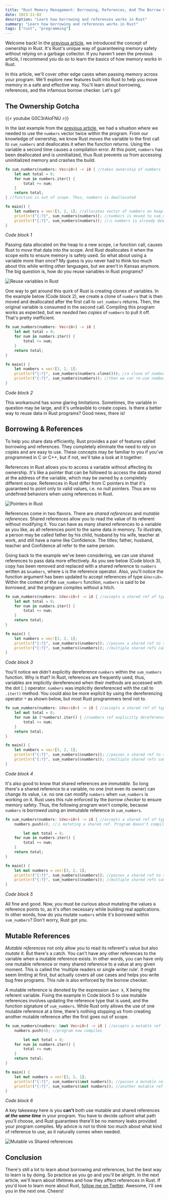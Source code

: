 ```yaml
---
title: "Rust Memory Management: Borrowing, References, And The Borrow Checker"
date: 2023-11-02
description: "Learn how borrowing and references works in Rust"
summary: "Learn how borrowing and references works in Rust"
tags: ["rust", "programming"]
---
```


Welcome back! In the [previous article](../rust-memory-management-ownership/), we introduced the concept of ownership in Rust. It's Rust's unique way of guaranteeing memory safety without relying on a garbage collector. If you haven't seen the previous article, I recommend you do so to learn the basics of how memory works in Rust.

In this article, we'll cover other edge cases when passing memory across your program. We'll explore new features built into Rust to help you move memory in a safe and effective way. You'll learn about borrowing, references, and the infamous borrow checker. Let's go!

## The Ownership Gotcha

{{< youtube G0C3rAIoFNU >}}

In the last example from the [previous article](https://dev.to/megaconfidence/beginner-guide-to-memory-management-in-rust-ownership-380p), we had a situation where we needed to use the `numbers` vector twice within the program. From our knowledge of ownership, we know Rust _moves_ the variable to the first call to `sum_numbers` and deallocates it when the function returns. Using the variable a second time causes a compilation error. At this point, `numbers` has been deallocated and is uninitialized, thus Rust prevents us from accessing uninitialized memory and crashes the build.

```rust
fn sum_numbers(numbers: Vec<i8>) -> i8 { //takes ownership of numbers
    let mut total = 0;
    for num in numbers.iter() {
        total += num;
    }
    return total;
} //function is out of scope. Thus, numbers is deallocated

fn main() {
    let numbers = vec![3, 2, 1]; //allocates vector of numbers on heap
    println!("{:?}", sum_numbers(numbers)); //numbers is moved to sum_numbers
    println!("{:?}", sum_numbers(numbers)); //⚠️ numbers is already deallocated. Program does not compile.
}
```

_Code block 1_

Passing data allocated on the heap to a new scope, i.e function call, causes Rust to _move_ that data into the scope. And Rust deallocates it when the scope exits to ensure memory is safely used. So what about using a variable more than once? My guess is you never had to think too much about this while writing other languages, but we aren't in Kansas anymore. The big question is, how do you reuse variables in Rust programs?

![Reuse variables in Rust](./images/reuse_variables.webp)

One way to get around this quirk of Rust is creating clones of variables. In the example below (Code block 2), we create a clone of `numbers` that is then moved and deallocated after the first call to `set_numbers` returns. Then, the original variable is consumed in the second call. Compiling this program works as expected, but we _needed two copies_ of `numbers` to pull it off. That's pretty inefficient.

```rust
fn sum_numbers(numbers: Vec<i8>) -> i8 {
    let mut total = 0;
    for num in numbers.iter() {
        total += num;
    }
    return total;
}

fn main() {
    let numbers = vec![3, 2, 1];
    println!("{:?}", sum_numbers(numbers.clone())); //a clone of numbers is moved to sum_numbers
    println!("{:?}", sum_numbers(numbers)); //then we can re-use numbers
}
```

_Code block 2_

This workaround has some glaring limitations. Sometimes, the variable in question may be large, and it's unfeasible to create copies. Is there a better way to reuse data in Rust programs? Good news, there is!

## Borrowing & References

To help you share data efficiently, Rust provides a pair of features called borrowing and references. They completely eliminate the need to rely on copies and are easy to use. These concepts may be familiar to you if you've programmed in C or C++, but if not, we'll take a look at it together.

References in Rust allows you to access a variable without affecting its ownership. It's like a pointer that can be followed to access the data stored at the address of the variable, which may be owned by a completely different scope. References in Rust differ from C pointers in that it's guaranteed to point only to valid values, i.e. no null pointers. Thus are no undefined behaviors when using references in Rust.

![Pointers in Rust](./images/pointers.webp)

References come in two flavors. There are _shared references_ and _mutable references._ Shared references allow you to read the value of its referent without modifying it. You can have as many shared references to a variable as you like, as all references point to the same data in memory. To illustrate, a person may be called father by his child, husband by his wife, teacher at work, and still have a name like Confidence. The titles; father, husband, teacher and Confidence all refer to the same person.

Going back to the example we've been considering, we can use shared references to pass data more effectively. As you see below (Code block 3), copy has been removed and replaced with a shared reference to `numbers` written as `&numbers`, where `&` is the reference operator. Also, you'll notice the function argument has been updated to accept references of type `&Vec<i8>`. Within the context of the `sum_numbers` function, `numbers` is said to be _borrowed_, and the program compiles without a hitch.

```rust
fn sum_numbers(numbers: &Vec<i8>) -> i8 { //accepts a shared ref of type &Vec<i8>
    let mut total = 0;
    for num in numbers.iter() {
        total += num;
    }
    return total;
}

fn main() {
    let numbers = vec![3, 2, 1];
    println!("{:?}", sum_numbers(&numbers)); //passes a shared ref to sum_numbers
    println!("{:?}", sum_numbers(&numbers)); //multiple shared refs can be used
}
```

_Code block 3_

You'll notice we didn't explicitly dereference `numbers` within the `sum_numbers` function. Why is that? In Rust, references are frequently used, thus, variables are implicitly dereferenced when their methods are accessed with the dot (`.`) operator. `numbers` was implicitly dereferenced with the call to `.iter()` method. You could also be more explicit by using the dereferencing operator `*` as shown below, but most Rust programmers tend not to.

```rust
fn sum_numbers(numbers: &Vec<i8>) -> i8 { //accepts a shared ref of type &Vec<i8>
    let mut total = 0;
    for num in (*numbers).iter() { //numbers ref explicitly dereferenced
        total += num;
    }
    return total;
}

fn main() {
    let numbers = vec![3, 2, 1];
    println!("{:?}", sum_numbers(&numbers)); //passes a shared ref to sum_numbers
    println!("{:?}", sum_numbers(&numbers)); //multiple shared refs can be used
}
```

_Code block 4_

It's also good to know that shared references are _immutable_. So long there's a shared reference to a variable, no one (not even its owner) can change its value, i.e. no one can modify `numbers` when `sum_numbers` is working on it. Rust uses this rule enforced by the _borrow checker_ to ensure memory safety. Thus, the following program won't compile, because `numbers` is _borrowed_ using an immutable reference in `sum_numbers`.

```rust
fn sum_numbers(numbers: &Vec<i8>) -> i8 { //accepts a shared ref of type &Vec<i8>
    numbers.push(4); //⚠️ mutating a shared ref. Program doesn't compile

		let mut total = 0;
    for num in numbers.iter() {
        total += num;
    }
    return total;
}

fn main() {
    let mut numbers = vec![3, 2, 1];
    println!("{:?}", sum_numbers(&numbers)); //passes a shared ref to sum_numbers
    println!("{:?}", sum_numbers(&numbers)); //multiple shared refs can be used
}
```

_Code block 5_

All fine and good. Now, you must be curious about mutating the values a reference points to, as it's often necessary while building real applications. In other words, how do you mutate `numbers` while it's borrowed within `sum_numbers`? Don't worry, Rust got you.

## Mutable References

_Mutable references_ not only allow you to read its referent's value but also _mutate_ it. But there's a catch. You can't have any other references to the variable when a mutable reference exists. In other words, you can have only one mutable reference or many shared reference to a value at any given moment. This is called the ‘multiple readers or single writer rule'. It might seem limiting at first, but actually covers all use cases and helps you write bug free programs. This rule is also enforced by the borrow checker.

A mutable reference is denoted by the expression `&mut X`, X being the referent variable. Fixing the example in Code block 5 to use mutable references involves updating the reference type that is used, and the function signature of `sum_numbers`. While Rust only allows the use of one mutable reference at a time, there's nothing stopping us from creating another mutable reference after the first goes out of scope.

```rust
fn sum_numbers(numbers: &mut Vec<i8>) -> i8 { //accepts a mutable ref
    numbers.push(4); //program now compiles

		let mut total = 0;
    for num in numbers.iter() {
        total += num;
    }
    return total;
}

fn main() {
    let mut numbers = vec![3, 2, 1];
    println!("{:?}", sum_numbers(&mut numbers)); //passes a mutable ref to sum_numbers
    println!("{:?}", sum_numbers(&mut numbers)); //another mutable ref can be created after the first is consumed
}
```

_Code block 6_

A key takeaway here is you **can't** both use mutable and shared references **_at the same time_** in your program. You have to decide upfront what path you'll choose, and Rust guarantees there'll be no memory leaks provided your program compiles. My advice is not to think too much about what kind of reference to use, as it naturally comes when needed.

![Mutable vs Shared references](./images/mutable_shared.webp)

## Conclusion

There's still a lot to learn about borrowing and references, but the best way to learn is by doing. So practice as you go and you'll be alright. In the next article, we'll learn about lifetimes and how they affect references in Rust. If you'd love to learn more about Rust, [follow me on Twitter](https://twitter.com/megaconfidence). Awesome, I'll see you in the next one. Cheers!
